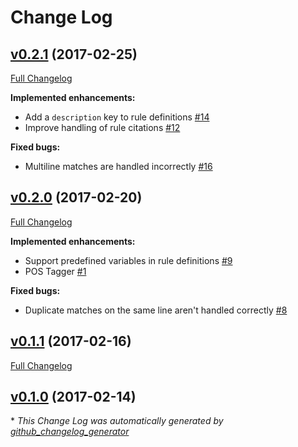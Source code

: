 # Change Log

## [v0.2.1](https://github.com/jdkato/vale/tree/v0.2.1) (2017-02-25)
[Full Changelog](https://github.com/jdkato/vale/compare/v0.2.0...v0.2.1)

**Implemented enhancements:**

- Add a `description` key to rule definitions [\#14](https://github.com/jdkato/vale/issues/14)
- Improve handling of rule citations [\#12](https://github.com/jdkato/vale/issues/12)

**Fixed bugs:**

- Multiline matches are handled incorrectly [\#16](https://github.com/jdkato/vale/issues/16)

## [v0.2.0](https://github.com/jdkato/vale/tree/v0.2.0) (2017-02-20)
[Full Changelog](https://github.com/jdkato/vale/compare/v0.1.1...v0.2.0)

**Implemented enhancements:**

- Support predefined variables in rule definitions [\#9](https://github.com/jdkato/vale/issues/9)
- POS Tagger [\#1](https://github.com/jdkato/vale/issues/1)

**Fixed bugs:**

- Duplicate matches on the same line aren't handled correctly [\#8](https://github.com/jdkato/vale/issues/8)

## [v0.1.1](https://github.com/jdkato/vale/tree/v0.1.1) (2017-02-16)
[Full Changelog](https://github.com/jdkato/vale/compare/v0.1.0...v0.1.1)

## [v0.1.0](https://github.com/jdkato/vale/tree/v0.1.0) (2017-02-14)


\* *This Change Log was automatically generated by [github_changelog_generator](https://github.com/skywinder/Github-Changelog-Generator)*